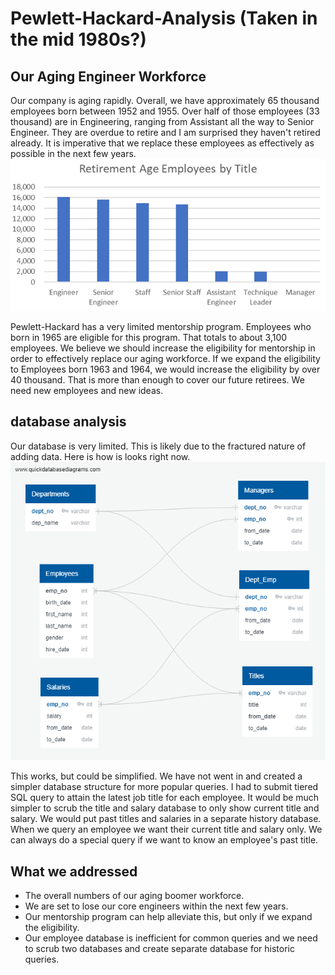 # Pewlett-Hackard-Analysis (Taken in the mid 1980s?)

## Our Aging Engineer Workforce

Our company is aging rapidly. Overall, we have approximately 65 thousand employees born between 1952 and 1955. Over half of those employees (33 thousand) are in Engineering, ranging from Assistant all the way to Senior Engineer. They are overdue to retire and I am surprised they haven't retired already. It is imperative that we replace these employees as effectively as possible in the next few years. 
![Retirement Age Employees by Title](https://github.com/NannGitUser/Pewlett-Hackard-Analysis/blob/master/retirement%20age%20by%20title.png)

Pewlett-Hackard has a very limited mentorship program. Employees who born in 1965 are eligible for this program. That totals to about 3,100 employees. We believe we should increase the eligibility for mentorship in order to effectively replace our aging workforce. If we expand the eligibility to Employees born 1963 and 1964, we would increase the eligibility by over 40 thousand. That is more than enough to cover our future retirees. We need new employees and new ideas. 

## database analysis
Our database is very limited. This is likely due to the fractured nature of adding data. Here is how is looks right now. 
![Employee Database Structure](https://github.com/NannGitUser/Pewlett-Hackard-Analysis/blob/master/Employee%20Database.png)

This works, but could be simplified. We have not went in and created a simpler database structure for more popular queries. I had to submit tiered SQL query to attain the latest job title for each employee. It would be much simpler to scrub the title and salary database to only show current title and salary. We would put past titles and salaries in a separate history database. When we query an employee we want their current title and salary only. We can always do a special query if we want to know an employee's past title. 

## What we addressed
* The overall numbers of our aging boomer workforce.
* We are set to lose our core engineers within the next few years.
* Our mentorship program can help alleviate this, but only if we expand the eligibility.
* Our employee database is inefficient for common queries and we need to scrub two databases and create separate database for historic queries. 


